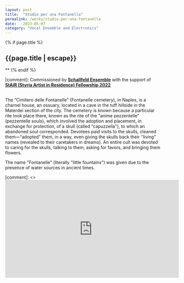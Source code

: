 ```yaml
---
layout: post
title:  "Studio per una Fontanella"
permalink: /works/studio-per-una-fontanella
date:   2023-05-07
category: "Vocal Ensemble and Electronics"
---
```

{% if page.title %}
<h2>{{page.title | escape}}</h2>
**
{% endif %}

[comment]: Commissioned by [**Schallfeld Ensemble**][schallfeld] with the support of [**StAiR (Styria Artist in Residence) Fellowship 2022**][stair-2022] <br>
 <br>

The “Cimitero delle Fontanelle" (Fontanelle cemetery), in Naples, is a charnel house, an ossuary, located in a cave in the tuff hillside in the Materdei section of the city. The cemetery is known because a particular rite took place there, known as the rite of the "anime pezzentelle" (pezzentelle souls), which involved the adoption and placement, in exchange for protection, of a skull (called “capuzzella"), to which an abandoned soul corresponded. Devotees paid visits to the skulls, cleaned them—“adopted" them, in a way, even giving the skulls back their ‘‘living" names (revealed to their caretakers in dreams). An entire cult was devoted to caring for the skulls, talking to them, asking for favors, and bringing them flowers.
<br>


The name "Fontanelle" (literally "little fountains") was given due to the presence of water sources in ancient times.
<br>


[comment]: <> <iframe width="560" height="315" src="https://www.youtube.com/embed/YBA4iRZiIyI" frameborder="0" allow="accelerometer; autoplay; clipboard-write; encrypted-media; gyroscope; picture-in-picture" allowfullscreen></iframe>


[schallfeld]: https://www.schallfeldensemble.com/
[stair-2022]: https://www.kultur.steiermark.at/cms/beitrag/12623533/166342314/
